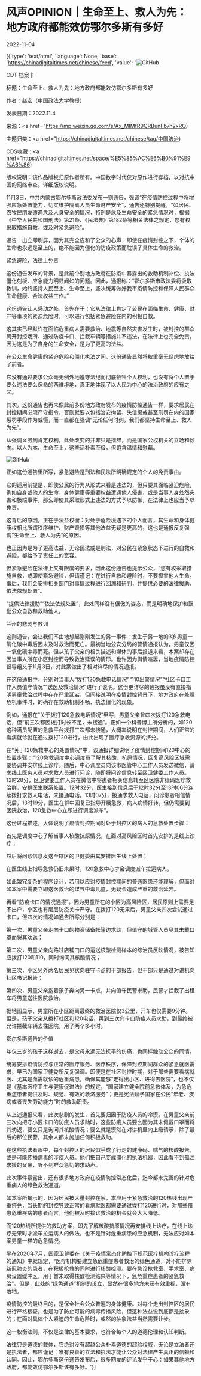 # 风声OPINION｜生命至上、救人为先：地方政府都能效仿鄂尔多斯有多好

2022-11-04

[{'type': 'text/html', 'language': None, 'base': 'https://chinadigitaltimes.net/chinese/feed', 'value': '![GitHub](https://chinadigitaltimes.net/chinese/files/2022/11/314.jpeg)

CDT 档案卡

标题：生命至上、救人为先：地方政府都能效仿鄂尔多斯有多好

作者：赵宏（中国政法大学教授）

发表日期：2022.11.4

来源：<a href="https://mp.weixin.qq.com/s/Ax_MIMfR9QRBunFb7n2xRQ)

主题归类：<a href="https://chinadigitaltimes.net/chinese/tag/中国法治)

CDS收藏：<a href="https://chinadigitaltimes.net/space/%E5%85%AC%E6%B0%91%E9%A6%86)

版权说明：该作品版权归原作者所有。中国数字时代仅对原作进行存档，以对抗中国的网络审查。详细版权说明。





11月3日，中共内蒙古鄂尔多斯政法委发布一则通告，强调“在疫情防控过程中将增强应急处置能力，切实维护隔离人员生命财产安全”，通告还特别提醒，“如居民、农牧民朋友遭遇危及人身安全的情况，特别是危及生命安全的紧急情况时，根据《中华人民共和国刑法》第21条、《民法典》第182条等相关法律之规定，您有权采取措施自救，或及时紧急避险”。

通告一出立即刷屏，因为其完全应和了公众的心声：即使在疫情封控之下，个体的生命也永远是至上的，绝不能因为僵化的防疫政策而耽误了具体生命的救治。

紧急避险，法律上免责

这份通告发布的背景，是此前个别地方政府在防疫中暴露出的救助机制补偿、执法僵化刻板、应急能力明显阙如的问题。因此，通报称：“鄂尔多斯市政法委将汲取教训，始终坚持人民至上、生命至上，坚决统筹做好我市疫情防控和保障人民群众生命健康、合法权益工作。”

这份通告让人感动之处，首先在于：它从法律上肯定了公民在面临生命、健康、财产等事项的紧迫危险时，可以进行包括紧急避险在内的积极自救。

这其实已经默许在面临危重病人需要救治、地震等自然灾害发生时，被封控的群众离开封控场所、通过防疫卡口、拦截车辆等措施并不违法，在法律上也完全免责。因为这是为了自身的生命安全，是为了更高的法益。

在公众生命健康的紧迫危险和僵化执法之间，这份通告显然将权重毫无疑虑地放给了前者。

它没有通过要求公众毫无例外地遵守法纪而彻底牺牲个人权利，也没有将个人置于要么违法要么保命的两难境地，真正地体现了以人民为中心的法治政府的应有之义。

其次，这份通告也再未像此前多份地方政府发布的疫情防控通告一样，要求居民在封控期间必须严守指令，否则就要以包括治安拘留、失信惩戒甚至刑罚在内的国家惩罚手段作为威慑，而一直都在强调“无论任何时刻，我们都坚持生命至上、救人为先”。

从强调义务到肯定权利，此处改变的并非只是措辞，而是国家公权机关的立场和倾向。以人为本、生命至上，这些话朴素至极，但饱含温情和慰藉。

![GitHub](https://chinadigitaltimes.net/chinese/files/2022/11/post-689297-636508c94abb7.png)

正如这份通告里所写，紧急避险是刑法和民法所明确规定的个人的免责事由。

它的适用前提是，即使公民的行为从形式来看是违法的，但只要其面临紧迫危险，例如自身或他人的生命、身体健康等重要权益遭遇他人侵害，或是当事人身处然灾害和极端事件，那么即使其采取形式上违法的方式予以防御，在法律上也应当予以免责。

这背后的原因，正在于法益权衡：对处于危险境遇下的个人而言，其生命和身体健康权相比所谓秩序维护、财产毁损等其他法益无疑是更高的，这也是通报反复强调“生命至上、救人为先”的原因。

也正因为是为了更高法益，无论民法或是刑法，对公民在紧急状态下进行的自救和避险，都给予了责任上的宽容。

但紧急避险在法律上又有限度的要求，因此这份通告也提示公众，“您有权采取措施自救，或即使紧急避险，但请谨记：在进行自救和避险时，不要损害他人生命。事后，我们会安排相关部门对事情过程进行回溯和研判，并提供必要的法律援助，依法依规处置”。

“提供法律援助”“依法依规处置”，此处同样没有倨傲的姿态，而是明确地保护和鼓励公众自救和救助他人。

兰州的悲剧与教训

这则通告，会让我们不由地想起刚刚发生的另一事件：发生于另一地的3岁男童一氧化碳中毒后因未及时救治而死亡。最初当地公安分局的警情通报认为，男童仅因一氧化碳中毒而死。但从孩子父亲的相关描述和媒体的事后报道来看，本案却存在因当事人所在小区封控而导致救治延误的情形。也许因为舆情喧嚣，当地疫情防控督导组又于11月3日，对此案做出了相对详尽的情况通报。

在这份通报中，分别对当事人“拨打120急救电话情况”“110出警情况”“社区卡口工作人员值守情况”“送医及救治情况”进行了说明。这份更详尽的通报虽没有直接指明男童救治过程中存在严重延宕，但间接说明在疫情封控背景下，地方政府在处理危机事件时，的确存在救助机制不畅、执法僵化的现象。

例如，通报在“关于拨打120急救电话情况”里写，男童父亲曾四次拨打120急救电话，但“前三次都因拨打时长不足，未接通”。正如一个科普博主所分析的，如120这种满员配置的急救平台拨打三次都未接通，大概率说明在封控期间，人们正常的看病就诊就在通过拨打120进行，由此出现了医疗急救资源的挤兑。

在“关于120急救中心的处置情况”中，该通报详细说明了疫情封控期间120中心的处置步骤：“120急救调度中心调度员了解其核酸、抗原情况，回复高风险区域需要协调并安排线上诊疗。随后，中心调度员向该市医管中心工作人员发送微信，请求线上医务人员对求救人员进行问诊，随即将问诊信息转至区卫健委工作人员。12时28分，区卫健委工作人员在微信中将患者相关信息转至区医院非绿码医疗救治群，安排医生联系处置。12时32分，医生接到信息后于12时32分至13时06分连续拨打求救人电话，未接通电话。13时07分，拨通求救人电话，问诊患者相信情况后，13时19分，医生在群中回复已指导开展急救，病人病情好转，但仍需要到医院救治，120急救中心立即进行调度派车”。

这份过程描述，大体说明了疫情封控期间对处于封控区的病人的急救处置步骤：

首先是调度中心了解当事人核酸抗原情况，在面对高风险区时首先安排的是线上诊疗；

然后将问诊信息发送至辖区的卫健委由其安排医生线上处置；

在医生线上指导急救仍旧未果时，120急救中心才会调度派车拉运病人。

如此繁冗复杂的程序设计，若用以应对疫情封控期间的普通医患还能理解，但面对如本案中需要立即送医救治的煤气中毒儿童，无疑会造成严重的救治延宕。

再看“防疫卡口的情况通报”。因为男童所在的小区为高风险区，居民原则上需要足不出户，小区也有层层防疫关卡严守。在拨打120无果后，男童父亲四次尝试通过卡口，但四次的情况如通告所写分别是：

第一次，男童父亲走向卡口的物资储备帐篷边求助，但值守的城管人员见其未戴口罩而将其劝返；

第二次，男童父亲向路过店铺门口的运送核酸检测样本的综治员反映情况，被告知应拨打120和110，同时询问其核酸情况；

第三次，小区另外两名居民见状向驻守卡点的干部报告，但干部只是通过对讲机向社区书记报告；

第四次，男童父亲抱着孩子奔向另一卡点，并向值守民警求助，民警才拦截了出租车将男童送往医院救治。

据地图显示，男童所在小区距离最终的救治医院仅3公里，开车也仅需要9分钟。但是，孩子父亲从拨打社区和120电话，再到三次向卡口防疫人员求助，到最终被允许拦截车辆去往医院，用了两个多小时。

鄂尔多斯通告的价值

年仅三岁的孩子这样逝去，是父母永远无法抚平的伤痛，也同样触动公众的同情。

统筹安排疫情防控与正常的医疗服务、医疗秩序，保障封控期间群众的紧急就医需求，早已为国家卫健委所反复强调。即便是在社区封控时期，对于那些需要看病就医、尤其是亟需就诊的危重病患，确保其能够“走得出小区、进得去医院”，也不仅是《基本医疗卫生与健康促进法》的规定，“国家建立健全院前急救体系，为急危重症患者提供及时、规范、有效的救济服务”；更是宪法赋予国家在公民“年老、疾病或者丧失劳动能力”时的救助职责。

从上述通报来看，此次悲剧的发生，首先要归因于防疫人员的冷漠。在男童父亲前三次向把守小区卡口的防疫人员求助时，这些防疫人员要么因为其未佩戴口罩而将其劝返，要么只是询问其核酸情况；要么就是漠然在对讲机里向上级请示，除了最后的那位民警，其余人都未施加任何积极救助。

在这些执法者眼中，每个封控区的居民似乎成了行走的健康码、喘气的核酸报告，或是可能传播病毒的涉疫人员。他们把自己变成僵化的执法机器，因此看不到孤注求援的父亲，听不到群众急切的求助声。

此次事件暴露出，还有很多地方政府在疫情防控常态化后，迄今都未完善的针对危重病人的绿色救治通道。

如本案所揭示的，因为居民被大量封控在家，本应用于紧急救治的120热线出现严重挤兑，当长期的封控导致正常的看病就医都需要通过拨打120进行时，对那些罹患危重疾病的患者而言，他们被及时接诊救治的机会就会大大降低。

而120热线所提供的救助方案，即先了解核酸抗原情况再安排线上诊疗，在线上诊疗无果时才派车拉运病人的做法，也不是针对危重病患的应急机制，无法应对如本案男童一样的危急情况。

早在2020年7月，国家卫健委在《关于疫情常态化防控下规范医疗机构诊疗流程的通知》中就规定，“医疗机构要建立急危重症患者救治的绿色通道，对不能排除新冠肺炎的患者，在积极抢救的同时进行核酸检测。要在急诊抢救室、手术室、病房设置缓冲区，用于暂未取得核酸检测结果等情况下，急危重症患者的紧急救治”。但是，此处的“绿色通道”机制的设立，显然在很多地方未获有效重视，没有落地。

疫情防控的最终目的，是保全社会公众普遍的身体健康。对每个走出封控区的居民进行严格核查，也是为了防止可能的病毒传播风险，但这种法益说到底都是抽象的；在面对具体个人紧迫的生命危险时，或然的抽象法益当然需要让步。

这一权衡法则，不仅是法律的基本要求，也符合每个人的道德伦理和认知判断。

法律只是道德的载体，它绝对没有超越公众朴素道德的超验权威，无论是立法者还是执法者，都应谨记：唯有良善的立法和执法才能让公众对法律产生真正的信赖和认同。因此，鄂尔多斯这份通告发布后，很多网友的评论发乎于心：如果其他地方政府，都能效仿鄂尔多斯该有多好。'}]